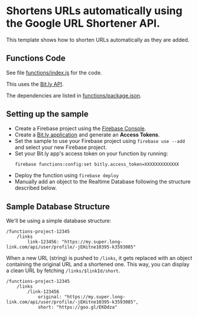 # Shortens URLs automatically using the Google URL Shortener API.

This template shows how to shorten URLs automatically as they are added.

## Functions Code

See file [functions/index.js](functions/index.js) for the code.

This uses the [Bit.ly API](https://dev.bitly.com/).

The dependencies are listed in [functions/package.json](functions/package.json).

## Setting up the sample

- Create a Firebase project using the [Firebase Console](https://console.firebase.google.com).
- Create a [Bit.ly application](https://bitly.com/a/oauth_apps) and generate an **Access Tokens**.
- Set the sample to use your Firebase project using `firebase use --add` and select your new Firebase project.
- Set your Bit.ly app's access token on your function by running:
  ```bash
  firebase functions:config:set bitly.access_token=XXXXXXXXXXXXX
  ```
- Deploy the function using `firebase deploy`
- Manually add an object to the Realtime Database following the structure described below.

## Sample Database Structure

We'll be using a simple database structure:

```
/functions-project-12345
    /links
        link-123456: "https://my.super.long-link.com/api/user/profile/-jEHitne10395-k3593085"
```

When a new URL (string) is pushed to `/links`, it gets replaced with an object containing the original URL and a shortened one.
This way, you can display a clean URL by fetching `/links/$linkId/short`.

```
/functions-project-12345
    /links
        /link-123456
            original: "https://my.super.long-link.com/api/user/profile/-jEHitne10395-k3593085",
            short: "https://goo.gl/EKDdza"
```

